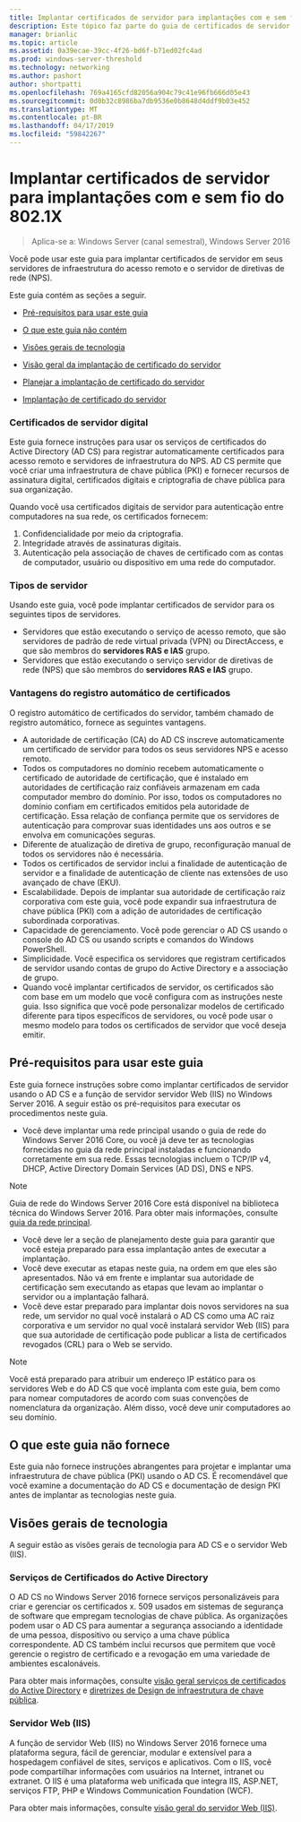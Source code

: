 ```yaml
---
title: Implantar certificados de servidor para implantações com e sem fio do 802.1X
description: Este tópico faz parte do guia de certificados de servidor de implantação para 802.1 X com fio e implantações sem fio
manager: brianlic
ms.topic: article
ms.assetid: 0a39ecae-39cc-4f26-bd6f-b71ed02fc4ad
ms.prod: windows-server-threshold
ms.technology: networking
ms.author: pashort
author: shortpatti
ms.openlocfilehash: 769a4165cfd82056a904c79c41e96fb666d05e43
ms.sourcegitcommit: 0d0b32c8986ba7db9536e0b8648d4ddf9b03e452
ms.translationtype: MT
ms.contentlocale: pt-BR
ms.lasthandoff: 04/17/2019
ms.locfileid: "59842267"
---
```

# <a name="deploy-server-certificates-for-8021x-wired-and-wireless-deployments"></a>Implantar certificados de servidor para implantações com e sem fio do 802.1X

>Aplica-se a: Windows Server (canal semestral), Windows Server 2016

Você pode usar este guia para implantar certificados de servidor em seus servidores de infraestrutura do acesso remoto e o servidor de diretivas de rede (NPS).   

Este guia contém as seções a seguir.  

-   [Pré-requisitos para usar este guia](#bkmk_pre)  

-   [O que este guia não contém](#bkmk_not)  

-   [Visões gerais de tecnologia](#bkmk_tech)  

-   [Visão geral da implantação de certificado do servidor](Server-Certificate-Deployment-Overview.md)  

-   [Planejar a implantação de certificado do servidor](Server-Certificate-Deployment-Planning.md)  

-   [Implantação de certificado do servidor](Server-Certificate-Deployment.md)  

### <a name="digital-server-certificates"></a>**Certificados de servidor digital**  
Este guia fornece instruções para usar os serviços de certificados do Active Directory (AD CS) para registrar automaticamente certificados para acesso remoto e servidores de infraestrutura do NPS. AD CS permite que você criar uma infraestrutura de chave pública (PKI) e fornecer recursos de assinatura digital, certificados digitais e criptografia de chave pública para sua organização.  

Quando você usa certificados digitais de servidor para autenticação entre computadores na sua rede, os certificados fornecem:   

1. Confidencialidade por meio da criptografia.  
2. Integridade através de assinaturas digitais.  
3. Autenticação pela associação de chaves de certificado com as contas de computador, usuário ou dispositivo em uma rede do computador.  

### <a name="server-types"></a>**Tipos de servidor**  
Usando este guia, você pode implantar certificados de servidor para os seguintes tipos de servidores.  
- Servidores que estão executando o serviço de acesso remoto, que são servidores de padrão de rede virtual privada (VPN) ou DirectAccess, e que são membros do **servidores RAS e IAS** grupo.  
- Servidores que estão executando o serviço servidor de diretivas de rede (NPS) que são membros do **servidores RAS e IAS** grupo.  

### <a name="advantages-of-certificate-autoenrollment"></a>**Vantagens do registro automático de certificados**  
O registro automático de certificados do servidor, também chamado de registro automático, fornece as seguintes vantagens.  

- A autoridade de certificação (CA) do AD CS inscreve automaticamente um certificado de servidor para todos os seus servidores NPS e acesso remoto.  
- Todos os computadores no domínio recebem automaticamente o certificado de autoridade de certificação, que é instalado em autoridades de certificação raiz confiáveis armazenam em cada computador membro do domínio. Por isso, todos os computadores no domínio confiam em certificados emitidos pela autoridade de certificação. Essa relação de confiança permite que os servidores de autenticação para comprovar suas identidades uns aos outros e se envolva em comunicações seguras.  
- Diferente de atualização de diretiva de grupo, reconfiguração manual de todos os servidores não é necessária.  
- Todos os certificados de servidor inclui a finalidade de autenticação de servidor e a finalidade de autenticação de cliente nas extensões de uso avançado de chave (EKU).  
- Escalabilidade. Depois de implantar sua autoridade de certificação raiz corporativa com este guia, você pode expandir sua infraestrutura de chave pública (PKI) com a adição de autoridades de certificação subordinada corporativas.  
- Capacidade de gerenciamento. Você pode gerenciar o AD CS usando o console do AD CS ou usando scripts e comandos do Windows PowerShell.  
- Simplicidade. Você especifica os servidores que registram certificados de servidor usando contas de grupo do Active Directory e a associação de grupo.   
- Quando você implantar certificados de servidor, os certificados são com base em um modelo que você configura com as instruções neste guia. Isso significa que você pode personalizar modelos de certificado diferente para tipos específicos de servidores, ou você pode usar o mesmo modelo para todos os certificados de servidor que você deseja emitir.  

## <a name="bkmk_pre"></a>Pré-requisitos para usar este guia  

Este guia fornece instruções sobre como implantar certificados de servidor usando o AD CS e a função de servidor servidor Web (IIS) no Windows Server 2016. A seguir estão os pré-requisitos para executar os procedimentos neste guia.  

- Você deve implantar uma rede principal usando o guia de rede do Windows Server 2016 Core, ou você já deve ter as tecnologias fornecidas no guia da rede principal instaladas e funcionando corretamente em sua rede. Essas tecnologias incluem o TCP/IP v4, DHCP, Active Directory Domain Services (AD DS), DNS e NPS.  
>[!NOTE]
>Guia de rede do Windows Server 2016 Core está disponível na biblioteca técnica do Windows Server 2016. Para obter mais informações, consulte [guia da rede principal](../../../core-network-guide/Core-Network-Guide.md).

- Você deve ler a seção de planejamento deste guia para garantir que você esteja preparado para essa implantação antes de executar a implantação.  
- Você deve executar as etapas neste guia, na ordem em que eles são apresentados. Não vá em frente e implantar sua autoridade de certificação sem executando as etapas que levam ao implantar o servidor ou a implantação falhará.  
- Você deve estar preparado para implantar dois novos servidores na sua rede, um servidor no qual você instalará o AD CS como uma AC raiz corporativa e um servidor no qual você instalará servidor Web (IIS) para que sua autoridade de certificação pode publicar a lista de certificados revogados (CRL) para o Web se servido.   

>[!NOTE]  
>Você está preparado para atribuir um endereço IP estático para os servidores Web e do AD CS que você implanta com este guia, bem como para nomear computadores de acordo com suas convenções de nomenclatura da organização. Além disso, você deve unir computadores ao seu domínio.  

## <a name="bkmk_not"></a>O que este guia não fornece  
Este guia não fornece instruções abrangentes para projetar e implantar uma infraestrutura de chave pública (PKI) usando o AD CS. É recomendável que você examine a documentação do AD CS e documentação de design PKI antes de implantar as tecnologias neste guia.   

## <a name="bkmk_tech"></a>Visões gerais de tecnologia  
A seguir estão as visões gerais de tecnologia para AD CS e o servidor Web (IIS).  

### <a name="active-directory-certificate-services"></a>Serviços de Certificados do Active Directory  
O AD CS no Windows Server 2016 fornece serviços personalizáveis para criar e gerenciar os certificados x. 509 usados em sistemas de segurança de software que empregam tecnologias de chave pública. As organizações podem usar o AD CS para aumentar a segurança associando a identidade de uma pessoa, dispositivo ou serviço a uma chave pública correspondente. AD CS também inclui recursos que permitem que você gerencie o registro de certificado e a revogação em uma variedade de ambientes escalonáveis.  

Para obter mais informações, consulte [visão geral serviços de certificados do Active Directory](https://technet.microsoft.com/library/hh831740.aspx) e [diretrizes de Design de infraestrutura de chave pública](https://social.technet.microsoft.com/wiki/contents/articles/2901.public-key-infrastructure-design-guidance.aspx).  

### <a name="web-server-iis"></a>Servidor Web (IIS)  

A função de servidor Web (IIS) no Windows Server 2016 fornece uma plataforma segura, fácil de gerenciar, modular e extensível para a hospedagem confiável de sites, serviços e aplicativos. Com o IIS, você pode compartilhar informações com usuários na Internet, intranet ou extranet. O IIS é uma plataforma web unificada que integra IIS, ASP.NET, serviços FTP, PHP e Windows Communication Foundation (WCF).  

Para obter mais informações, consulte [visão geral do servidor Web (IIS)](https://technet.microsoft.com/library/hh831725.aspx).  
